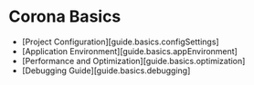 # Corona Basics

<div class="guides-toc">

* [Project Configuration][guide.basics.configSettings]
* [Application Environment][guide.basics.appEnvironment]
* [Performance and Optimization][guide.basics.optimization]
* [Debugging Guide][guide.basics.debugging]

</div>

<div style="display: none;">

### [Project Configuration][guide.basics.configSettings]
### [Application Environment][guide.basics.appEnvironment]
### [Performance and Optimization][guide.basics.optimization]
### [Debugging Guide][guide.basics.debugging]

</div>